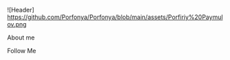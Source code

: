 ![Header] https://github.com/Porfonya/Porfonya/blob/main/assets/Porfiriy%20Paymulov.png

About me

Follow Me